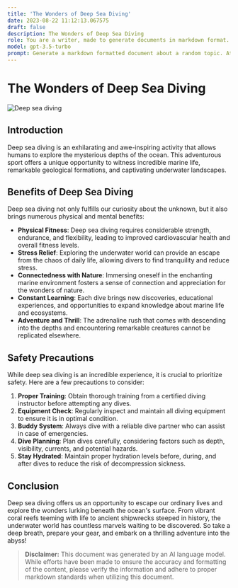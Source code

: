 ```yaml
---
title: 'The Wonders of Deep Sea Diving'
date: 2023-08-22 11:12:13.067575
draft: false
description: The Wonders of Deep Sea Diving
role: You are a writer, made to generate documents in markdown format. It is very important that all of the documents you generate are in valid markdown format.
model: gpt-3.5-turbo
prompt: Generate a markdown formatted document about a random topic. At the bottom, include a disclaimer explaining that the document was generated by you. The first line of the document should be the title. Make sure that the entire document is in proper markdown format, using a mix of various tags to make the document visually appealing.
---
```


# The Wonders of Deep Sea Diving

![Deep sea diving](https://images.unsplash.com/photo-1529059993862-4138b35fb5d2?ixlib=rb-1.2.1&auto=format&fit=crop&w=1950&q=80)

## Introduction

Deep sea diving is an exhilarating and awe-inspiring activity that allows humans to explore the mysterious depths of the ocean. This adventurous sport offers a unique opportunity to witness incredible marine life, remarkable geological formations, and captivating underwater landscapes.

## Benefits of Deep Sea Diving

Deep sea diving not only fulfills our curiosity about the unknown, but it also brings numerous physical and mental benefits:

- **Physical Fitness**: Deep sea diving requires considerable strength, endurance, and flexibility, leading to improved cardiovascular health and overall fitness levels.
- **Stress Relief**: Exploring the underwater world can provide an escape from the chaos of daily life, allowing divers to find tranquility and reduce stress.
- **Connectedness with Nature**: Immersing oneself in the enchanting marine environment fosters a sense of connection and appreciation for the wonders of nature.
- **Constant Learning**: Each dive brings new discoveries, educational experiences, and opportunities to expand knowledge about marine life and ecosystems.
- **Adventure and Thrill**: The adrenaline rush that comes with descending into the depths and encountering remarkable creatures cannot be replicated elsewhere.

## Safety Precautions

While deep sea diving is an incredible experience, it is crucial to prioritize safety. Here are a few precautions to consider:

1. **Proper Training**: Obtain thorough training from a certified diving instructor before attempting any dives.
2. **Equipment Check**: Regularly inspect and maintain all diving equipment to ensure it is in optimal condition.
3. **Buddy System**: Always dive with a reliable dive partner who can assist in case of emergencies.
4. **Dive Planning**: Plan dives carefully, considering factors such as depth, visibility, currents, and potential hazards.
5. **Stay Hydrated**: Maintain proper hydration levels before, during, and after dives to reduce the risk of decompression sickness.

## Conclusion

Deep sea diving offers us an opportunity to escape our ordinary lives and explore the wonders lurking beneath the ocean's surface. From vibrant coral reefs teeming with life to ancient shipwrecks steeped in history, the underwater world has countless marvels waiting to be discovered. So take a deep breath, prepare your gear, and embark on a thrilling adventure into the abyss!

> **Disclaimer:** This document was generated by an AI language model. While efforts have been made to ensure the accuracy and formatting of the content, please verify the information and adhere to proper markdown standards when utilizing this document.